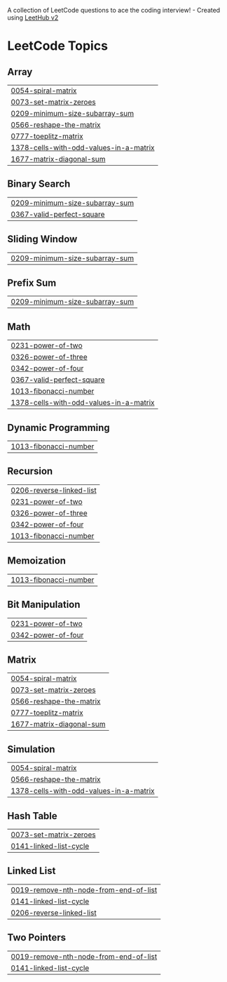 A collection of LeetCode questions to ace the coding interview! - Created using [LeetHub v2](https://github.com/arunbhardwaj/LeetHub-2.0)
<!---LeetCode Topics Start-->
# LeetCode Topics
## Array
|  |
| ------- |
| [0054-spiral-matrix](https://github.com/AkshayPalSingh/Leetcode-/tree/master/0054-spiral-matrix) |
| [0073-set-matrix-zeroes](https://github.com/AkshayPalSingh/Leetcode-/tree/master/0073-set-matrix-zeroes) |
| [0209-minimum-size-subarray-sum](https://github.com/AkshayPalSingh/Leetcode-/tree/master/0209-minimum-size-subarray-sum) |
| [0566-reshape-the-matrix](https://github.com/AkshayPalSingh/Leetcode-/tree/master/0566-reshape-the-matrix) |
| [0777-toeplitz-matrix](https://github.com/AkshayPalSingh/Leetcode-/tree/master/0777-toeplitz-matrix) |
| [1378-cells-with-odd-values-in-a-matrix](https://github.com/AkshayPalSingh/Leetcode-/tree/master/1378-cells-with-odd-values-in-a-matrix) |
| [1677-matrix-diagonal-sum](https://github.com/AkshayPalSingh/Leetcode-/tree/master/1677-matrix-diagonal-sum) |
## Binary Search
|  |
| ------- |
| [0209-minimum-size-subarray-sum](https://github.com/AkshayPalSingh/Leetcode-/tree/master/0209-minimum-size-subarray-sum) |
| [0367-valid-perfect-square](https://github.com/AkshayPalSingh/Leetcode-/tree/master/0367-valid-perfect-square) |
## Sliding Window
|  |
| ------- |
| [0209-minimum-size-subarray-sum](https://github.com/AkshayPalSingh/Leetcode-/tree/master/0209-minimum-size-subarray-sum) |
## Prefix Sum
|  |
| ------- |
| [0209-minimum-size-subarray-sum](https://github.com/AkshayPalSingh/Leetcode-/tree/master/0209-minimum-size-subarray-sum) |
## Math
|  |
| ------- |
| [0231-power-of-two](https://github.com/AkshayPalSingh/Leetcode-/tree/master/0231-power-of-two) |
| [0326-power-of-three](https://github.com/AkshayPalSingh/Leetcode-/tree/master/0326-power-of-three) |
| [0342-power-of-four](https://github.com/AkshayPalSingh/Leetcode-/tree/master/0342-power-of-four) |
| [0367-valid-perfect-square](https://github.com/AkshayPalSingh/Leetcode-/tree/master/0367-valid-perfect-square) |
| [1013-fibonacci-number](https://github.com/AkshayPalSingh/Leetcode-/tree/master/1013-fibonacci-number) |
| [1378-cells-with-odd-values-in-a-matrix](https://github.com/AkshayPalSingh/Leetcode-/tree/master/1378-cells-with-odd-values-in-a-matrix) |
## Dynamic Programming
|  |
| ------- |
| [1013-fibonacci-number](https://github.com/AkshayPalSingh/Leetcode-/tree/master/1013-fibonacci-number) |
## Recursion
|  |
| ------- |
| [0206-reverse-linked-list](https://github.com/AkshayPalSingh/Leetcode-/tree/master/0206-reverse-linked-list) |
| [0231-power-of-two](https://github.com/AkshayPalSingh/Leetcode-/tree/master/0231-power-of-two) |
| [0326-power-of-three](https://github.com/AkshayPalSingh/Leetcode-/tree/master/0326-power-of-three) |
| [0342-power-of-four](https://github.com/AkshayPalSingh/Leetcode-/tree/master/0342-power-of-four) |
| [1013-fibonacci-number](https://github.com/AkshayPalSingh/Leetcode-/tree/master/1013-fibonacci-number) |
## Memoization
|  |
| ------- |
| [1013-fibonacci-number](https://github.com/AkshayPalSingh/Leetcode-/tree/master/1013-fibonacci-number) |
## Bit Manipulation
|  |
| ------- |
| [0231-power-of-two](https://github.com/AkshayPalSingh/Leetcode-/tree/master/0231-power-of-two) |
| [0342-power-of-four](https://github.com/AkshayPalSingh/Leetcode-/tree/master/0342-power-of-four) |
## Matrix
|  |
| ------- |
| [0054-spiral-matrix](https://github.com/AkshayPalSingh/Leetcode-/tree/master/0054-spiral-matrix) |
| [0073-set-matrix-zeroes](https://github.com/AkshayPalSingh/Leetcode-/tree/master/0073-set-matrix-zeroes) |
| [0566-reshape-the-matrix](https://github.com/AkshayPalSingh/Leetcode-/tree/master/0566-reshape-the-matrix) |
| [0777-toeplitz-matrix](https://github.com/AkshayPalSingh/Leetcode-/tree/master/0777-toeplitz-matrix) |
| [1677-matrix-diagonal-sum](https://github.com/AkshayPalSingh/Leetcode-/tree/master/1677-matrix-diagonal-sum) |
## Simulation
|  |
| ------- |
| [0054-spiral-matrix](https://github.com/AkshayPalSingh/Leetcode-/tree/master/0054-spiral-matrix) |
| [0566-reshape-the-matrix](https://github.com/AkshayPalSingh/Leetcode-/tree/master/0566-reshape-the-matrix) |
| [1378-cells-with-odd-values-in-a-matrix](https://github.com/AkshayPalSingh/Leetcode-/tree/master/1378-cells-with-odd-values-in-a-matrix) |
## Hash Table
|  |
| ------- |
| [0073-set-matrix-zeroes](https://github.com/AkshayPalSingh/Leetcode-/tree/master/0073-set-matrix-zeroes) |
| [0141-linked-list-cycle](https://github.com/AkshayPalSingh/Leetcode-/tree/master/0141-linked-list-cycle) |
## Linked List
|  |
| ------- |
| [0019-remove-nth-node-from-end-of-list](https://github.com/AkshayPalSingh/Leetcode-/tree/master/0019-remove-nth-node-from-end-of-list) |
| [0141-linked-list-cycle](https://github.com/AkshayPalSingh/Leetcode-/tree/master/0141-linked-list-cycle) |
| [0206-reverse-linked-list](https://github.com/AkshayPalSingh/Leetcode-/tree/master/0206-reverse-linked-list) |
## Two Pointers
|  |
| ------- |
| [0019-remove-nth-node-from-end-of-list](https://github.com/AkshayPalSingh/Leetcode-/tree/master/0019-remove-nth-node-from-end-of-list) |
| [0141-linked-list-cycle](https://github.com/AkshayPalSingh/Leetcode-/tree/master/0141-linked-list-cycle) |
<!---LeetCode Topics End-->